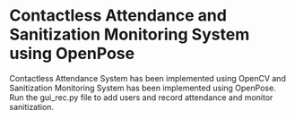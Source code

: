 # Contactless Attendance and Sanitization Monitoring System using OpenPose
 Contactless Attendance System has been implemented using OpenCV and Sanitization Monitoring System has been implemented using OpenPose. Run the gui_rec.py file to add users and record attendance and monitor sanitization.
